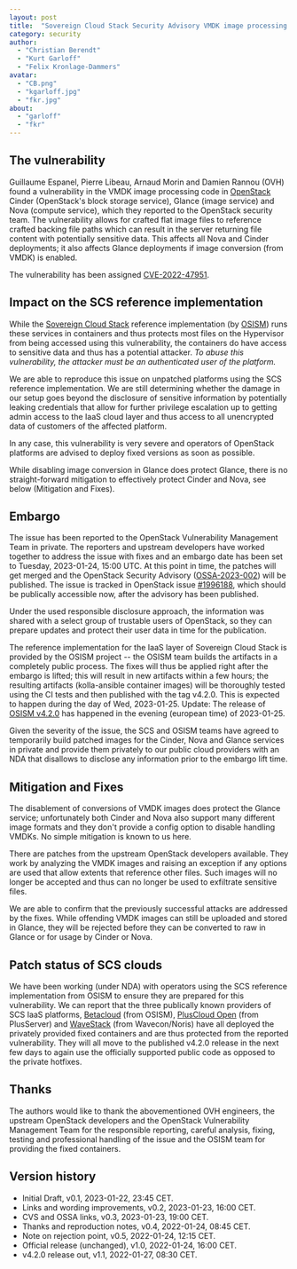 ```yaml
---
layout: post
title:  "Sovereign Cloud Stack Security Advisory VMDK image processing (CVE-2022-47951)"
category: security
author:
  - "Christian Berendt"
  - "Kurt Garloff"
  - "Felix Kronlage-Dammers"
avatar:
  - "CB.png"
  - "kgarloff.jpg"
  - "fkr.jpg"
about:
  - "garloff"
  - "fkr"
---
```


## The vulnerability

Guillaume Espanel, Pierre Libeau, Arnaud Morin and Damien Rannou (OVH) found a
vulnerability in the VMDK image processing code in
[OpenStack](https://openstack.org/) Cinder (OpenStack's block storage service),
Glance (image service) and Nova (compute service), which they reported to the
OpenStack security team. The vulnerability allows for crafted flat image files
to reference crafted backing file paths which can result in the
server returning file content with potentially sensitive data. This affects all
Nova and Cinder deployments; it also affects Glance deployments if image
conversion (from VMDK) is enabled.

The vulnerability has been assigned [CVE-2022-47951](https://cve.report/CVE-2022-47951).

## Impact on the SCS reference implementation

While the [Sovereign Cloud Stack](https://scs.community/) reference
implementation (by [OSISM](https://osism.tech/)) runs these services in
containers and thus protects most files on the Hypervisor from being accessed
using this vulnerability, the containers do have access to sensitive data and
thus has a potential attacker. *To abuse this vulnerability, the attacker must
be an authenticated user of the platform.*

We are able to reproduce this issue on unpatched platforms using the SCS
reference implementation.
We are still determining whether the damage in our setup goes beyond the
disclosure of sensitive information by potentially leaking credentials that
allow for further privilege escalation up to getting admin access to the IaaS
cloud layer and thus access to all unencrypted data of customers of the
affected platform.

In any case, this vulnerability is very severe and operators of OpenStack
platforms are advised to deploy fixed versions as soon as possible.

While disabling image conversion in Glance does protect Glance, there is no
straight-forward mitigation to effectively protect Cinder and Nova, see
below (Mitigation and Fixes).

## Embargo

The issue has been reported to the OpenStack Vulnerability Management Team in
private. The reporters and upstream developers have worked together to address
the issue with fixes and an embargo date
has been set to Tuesday, 2023-01-24, 15:00 UTC. At this point in time, the
patches will get merged and the OpenStack Security Advisory
([OSSA-2023-002](https://security.openstack.org/ossa/OSSA-2023-002.html)) will
be published. The issue is tracked in OpenStack issue
[#1996188](https://bugs.launchpad.net/nova/+bug/1996188), which should be
publically accessible now, after the advisory has been published.

Under the used responsible disclosure approach, the information was shared with
a select group of trustable users of OpenStack, so they can prepare updates and
protect their user data in time for the publication.

The reference implementation for the IaaS layer of Sovereign Cloud Stack
is provided by the OSISM project -- the OSISM team builds the artifacts in a
completely public process. The fixes will thus be applied right after the 
embargo is lifted; this will result in new artifacts within a few hours;
the resulting artifacts (kolla-ansible container images) will be thoroughly
tested using the CI tests and then published with the tag v4.2.0. This is
expected to happen during the day of Wed, 2023-01-25.
Update: The release of [OSISM v4.2.0](https://github.com/osism/release/tree/main/4.2.0)
has happened in the evening (european time) of 2023-01-25.

Given the severity of the issue, the SCS and OSISM teams have agreed to
temporarily build patched images for the Cinder, Nova and Glance services in
private and provide them privately to our public cloud providers with an NDA
that disallows to disclose any information prior to the embargo lift time.

## Mitigation and Fixes

The disablement of conversions of VMDK images does protect the Glance service;
unfortunately both Cinder and Nova also support many different image formats
and they don't provide a config option to disable handling VMDKs. No
simple mitigation is known to us here.

There are patches from the upstream OpenStack developers available. They work
by analyzing the VMDK images and raising an exception if any options are used
that allow extents that reference other files. Such images will no longer be
accepted and thus can no longer be used to exfiltrate sensitive files.

We are able to confirm that the previously successful attacks are addressed
by the fixes. While offending VMDK images can still be uploaded and stored
in Glance, they will be rejected before they can be converted to raw in
Glance or for usage by Cinder or Nova.

## Patch status of SCS clouds

We have been working (under NDA) with operators using the SCS reference
implementation from OSISM to ensure they are prepared for this vulnerability.
We can report that the three publically known providers of SCS IaaS
platforms, [Betacloud](https://betacloud.de/) (from OSISM),
[PlusCloud Open](https://www.plusserver.com/en/products/pluscloud-open)
(from PlusServer) and [WaveStack](https://www.noris.de/wavestack-cloud/)
(from Wavecon/Noris) have all deployed the privately provided fixed
containers and are thus protected from the reported vulnerability. They
will all move to the published v4.2.0 release in the next few days to
again use the officially supported public code as opposed to the private
hotfixes.

## Thanks

The authors would like to thank the abovementioned OVH engineers, the upstream
OpenStack developers and the OpenStack Vulnerability Management Team for the
responsible reporting, careful analysis, fixing, testing and professional
handling of the issue and the OSISM team for providing the fixed containers.

## Version history

* Initial Draft, v0.1, 2023-01-22, 23:45 CET.
* Links and wording improvements, v0.2, 2023-01-23, 16:00 CET.
* CVS and OSSA links, v0.3, 2023-01-23, 19:00 CET.
* Thanks and reproduction notes, v0.4, 2022-01-24, 08:45 CET.
* Note on rejection point, v0.5, 2022-01-24, 12:15 CET.
* Official release (unchanged), v1.0, 2022-01-24, 16:00 CET.
* v4.2.0 release out, v1.1, 2022-01-27, 08:30 CET.
